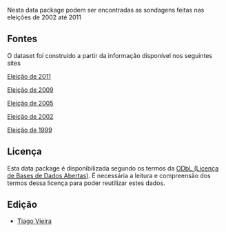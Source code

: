 Nesta data package podem ser encontradas as sondagens feitas nas eleições de 2002 até 2011

Fontes
------

O dataset foi construído a partir da informação disponível nos seguintes sites

[Eleição de 2011](http://pt.wikipedia.org/wiki/Elei%C3%A7%C3%B5es_legislativas_portuguesas_de_2011#Sondagens)

[Eleição de 2009](http://pt.wikipedia.org/wiki/Elei%C3%A7%C3%B5es_legislativas_portuguesas_de_2009#Sondagens)

[Eleição de 2005](http://en.wikipedia.org/wiki/Portuguese_legislative_election,_2005#Opinion_Polling)

[Eleição de 2002](http://en.wikipedia.org/wiki/Portuguese_legislative_election,_2002#Opinion_Polling)

[Eleição de 1999](https://en.wikipedia.org/wiki/Portuguese_legislative_election,_1999#Opinion_polling)


Licença
-------

Esta data package é disponibilizada segundo os termos da [ODbL (Licença de
Bases de Dados Abertas)](http://opendatacommons.org/licenses/odbl/). É
necessária a leitura e compreensão dos termos dessa licença para poder
reutilizar estes dados.


Edição
------

* [Tiago Vieira](http://www.tiagovieira.pt)
